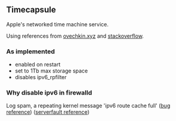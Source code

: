 ## Timecapsule

Apple's networked time machine service.

Using references from [ovechkin.xyz][303] and [stackoverflow][304].

### As implemented
* enabled on restart
* set to 1Tb max storage space
* disables ipv6_rpfilter

### Why disable ipv6 in firewalld
Log spam, a repeating kernel message 'ipv6 route cache full' ([bug reference][301]) ([serverfault reference][302])














[301]: https://bugzilla.redhat.com/show_bug.cgi?id=1813691
[302]: https://serverfault.com/questions/902161/linux-host-randomly-stops-answering-ipv6-neighbor-solicitation-requests/907895#907895

[303]: https://ovechkin.xyz/blog/2021-12-13-using-raspberry-pi-for-time-machine
[304]: https://stackoverflow.com/questions/44762488/non-interactive-samba-user-creation-via-ansible
